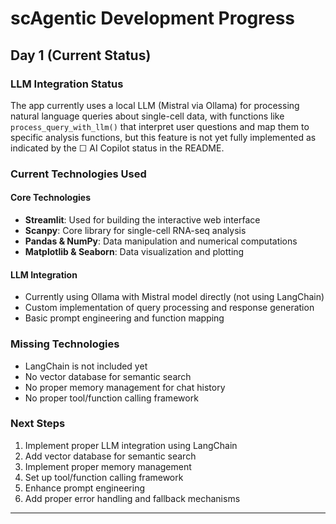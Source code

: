# scAgentic Development Progress

## Day 1 (Current Status)

### LLM Integration Status
The app currently uses a local LLM (Mistral via Ollama) for processing natural language queries about single-cell data, with functions like `process_query_with_llm()` that interpret user questions and map them to specific analysis functions, but this feature is not yet fully implemented as indicated by the ☐ AI Copilot status in the README.

### Current Technologies Used

#### Core Technologies
- **Streamlit**: Used for building the interactive web interface
- **Scanpy**: Core library for single-cell RNA-seq analysis
- **Pandas & NumPy**: Data manipulation and numerical computations
- **Matplotlib & Seaborn**: Data visualization and plotting

#### LLM Integration
- Currently using Ollama with Mistral model directly (not using LangChain)
- Custom implementation of query processing and response generation
- Basic prompt engineering and function mapping

### Missing Technologies
- LangChain is not included yet
- No vector database for semantic search
- No proper memory management for chat history
- No proper tool/function calling framework

### Next Steps
1. Implement proper LLM integration using LangChain
2. Add vector database for semantic search
3. Implement proper memory management
4. Set up tool/function calling framework
5. Enhance prompt engineering
6. Add proper error handling and fallback mechanisms

--- 